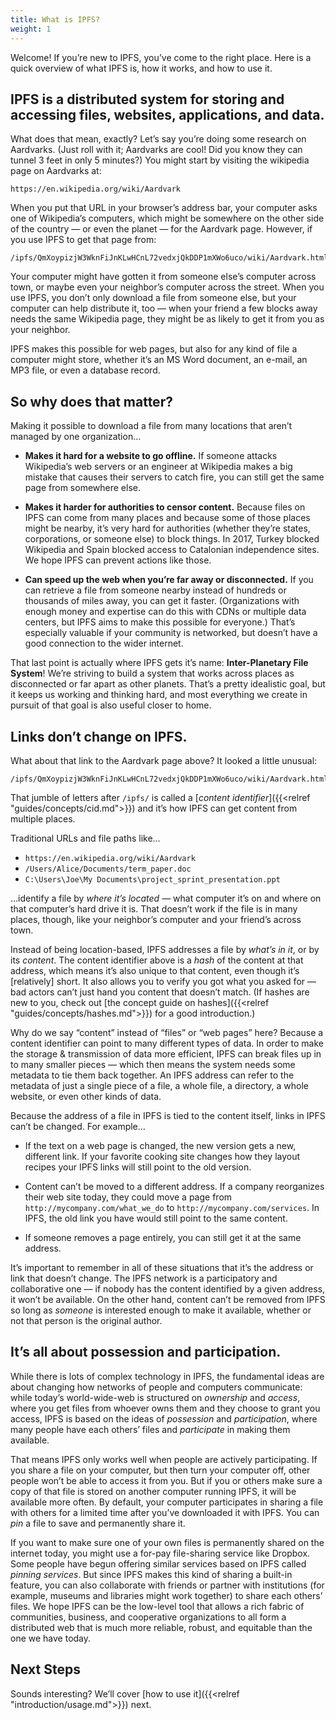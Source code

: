 ```yaml
---
title: What is IPFS?
weight: 1
---
```


Welcome! If you’re new to IPFS, you’ve come to the right place. Here is a quick overview of what IPFS is, how it works, and how to use it.

## IPFS is a distributed system for storing and accessing files, websites, applications, and data.

What does that mean, exactly? Let’s say you’re doing some research on Aardvarks. (Just roll with it; Aardvarks are cool! Did you know they can tunnel 3 feet in only 5 minutes?) You might start by visiting the wikipedia page on Aardvarks at:

```
https://en.wikipedia.org/wiki/Aardvark
```

When you put that URL in your browser’s address bar, your computer asks one of Wikipedia’s computers, which might be somewhere on the other side of the country — or even the planet — for the Aardvark page. However, if you use IPFS to get that page from:

```
/ipfs/QmXoypizjW3WknFiJnKLwHCnL72vedxjQkDDP1mXWo6uco/wiki/Aardvark.html
```

Your computer might have gotten it from someone else’s computer across town, or maybe even your neighbor’s computer across the street. When you use IPFS, you don’t only download a file from someone else, but your computer can help distribute it, too — when your friend a few blocks away needs the same Wikipedia page, they might be as likely to get it from you as your neighbor.

IPFS makes this possible for web pages, but also for any kind of file a computer might store, whether it’s an MS Word document, an e-mail, an MP3 file, or even a database record.


## So why does that matter?

Making it possible to download a file from many locations that aren’t managed by one organization…

- **Makes it hard for a website to go offline.** If someone attacks Wikipedia’s web servers or an engineer at Wikipedia makes a big mistake that causes their servers to catch fire, you can still get the same page from somewhere else.

- **Makes it harder for authorities to censor content.** Because files on IPFS can come from many places and because some of those places might be nearby, it’s very hard for authorities (whether they’re states, corporations, or someone else) to block things. In 2017, Turkey blocked Wikipedia and Spain blocked access to Catalonian independence sites. We hope IPFS can prevent actions like those.

- **Can speed up the web when you’re far away or disconnected.** If you can retrieve a file from someone nearby instead of hundreds or thousands of miles away, you can get it faster. (Organizations with enough money and expertise can do this with CDNs or multiple data centers, but IPFS aims to make this possible for everyone.) That’s especially valuable if your community is networked, but doesn’t have a good connection to the wider internet.

That last point is actually where IPFS gets it’s name: **Inter-Planetary File System**! We’re striving to build a system that works across places as disconnected or far apart as other planets. That’s a pretty idealistic goal, but it keeps us working and thinking hard, and most everything we create in pursuit of that goal is also useful closer to home.


## Links don’t change on IPFS.

What about that link to the Aardvark page above? It looked a little unusual:

```
/ipfs/QmXoypizjW3WknFiJnKLwHCnL72vedxjQkDDP1mXWo6uco/wiki/Aardvark.html
```

That jumble of letters after `/ipfs/` is called a [*content identifier*]({{<relref "guides/concepts/cid.md">}}) and it’s how IPFS can get content from multiple places.

Traditional URLs and file paths like…

- `https://en.wikipedia.org/wiki/Aardvark`
- `/Users/Alice/Documents/term_paper.doc`
- `C:\Users\Joe\My Documents\project_sprint_presentation.ppt`

…identify a file by *where it’s located* — what computer it’s on and where on that computer’s hard drive it is. That doesn’t work if the file is in many places, though, like your neighbor’s computer and your friend’s across town.

Instead of being location-based, IPFS addresses a file by *what’s in it*, or by its *content*. The content identifier above is a *hash* of the content at that address, which means it’s also unique to that content, even though it’s [relatively] short. It also allows you to verify you got what you asked for — bad actors can’t just hand you content that doesn’t match. (If hashes are new to you, check out [the concept guide on hashes]({{<relref "guides/concepts/hashes.md">}}) for a good introduction.)

<aside class="alert alert-info">
  Why do we say “content” instead of “files” or “web pages” here? Because a content identifier can point to many different types of data. In order to make the storage & transmission of data more efficient, IPFS can break files up in to many smaller pieces — which then means the system needs some metadata to tie them back together. An IPFS address can refer to the metadata of just a single piece of a file, a whole file, a directory, a whole website, or even other kinds of data.
</aside>

Because the address of a file in IPFS is tied to the content itself, links in IPFS can’t be changed. For example…

- If the text on a web page is changed, the new version gets a new, different link. If your favorite cooking site changes how they layout recipes your IPFS links will still point to the old version.

- Content can’t be moved to a different address. If a company reorganizes their web site today, they could move a page from `http://mycompany.com/what_we_do` to `http://mycompany.com/services`. In IPFS, the old link you have would still point to the same content.

- If someone removes a page entirely, you can still get it at the same address.

It’s important to remember in all of these situations that it’s the address or link that doesn’t change. The IPFS network is a participatory and collaborative one — if nobody has the content identified by a given address, it won’t be available. On the other hand, content can’t be removed from IPFS so long as *someone* is interested enough to make it available, whether or not that person is the original author.


## It’s all about possession and participation.

While there is lots of complex technology in IPFS, the fundamental ideas are about changing how networks of people and computers communicate: while today’s world-wide-web is structured on *ownership* and *access*, where you get files from whoever owns them and they choose to grant you access, IPFS is based on the ideas of *possession* and *participation*, where many people have each others’ files and *participate* in making them available.

That means IPFS only works well when people are actively participating. If you share a file on your computer, but then turn your computer off, other people won’t be able to access it from you. But if you or others make sure a copy of that file is stored on another computer running IPFS, it will be available more often. By default, your computer participates in sharing a file with others for a limited time after you’ve downloaded it with IPFS. You can *pin* a file to save and permanently share it.

If you want to make sure one of your own files is permanently shared on the internet today, you might use a for-pay file-sharing service like Dropbox. Some people have begun offering similar services based on IPFS called *pinning services*. But since IPFS makes this kind of sharing a built-in feature, you can also collaborate with friends or partner with institutions (for example, museums and libraries might work together) to share each others’ files. We hope IPFS can be the low-level tool that allows a rich fabric of communities, business, and cooperative organizations to all form a distributed web that is much more reliable, robust, and equitable than the one we have today.


## Next Steps

Sounds interesting? We’ll cover [how to use it]({{<relref "introduction/usage.md">}}) next.
